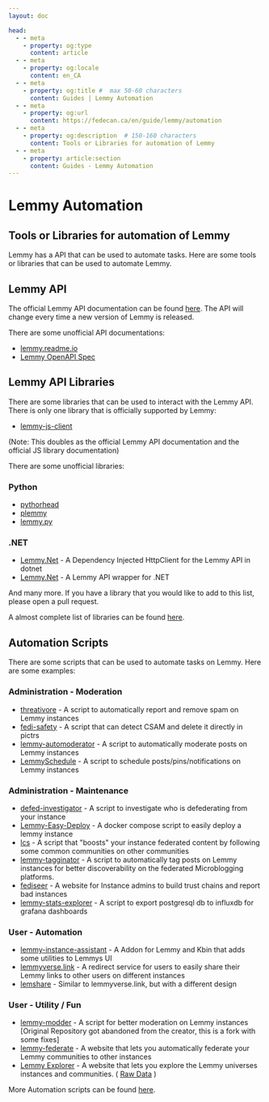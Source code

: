 ```yaml
---
layout: doc

head:
  - - meta
    - property: og:type
      content: article
  - - meta
    - property: og:locale
      content: en_CA
  - - meta
    - property: og:title #  max 50-60 characters
      content: Guides | Lemmy Automation
  - - meta
    - property: og:url
      content: https://fedecan.ca/en/guide/lemmy/automation
  - - meta
    - property: og:description  # 150-160 characters
      content: Tools or Libraries for automation of Lemmy
  - - meta
    - property: article:section
      content: Guides - Lemmy Automation
---
```


# Lemmy Automation

## Tools or Libraries for automation of Lemmy

Lemmy has a API that can be used to automate tasks. Here are some tools or libraries that can be used to automate Lemmy.

## Lemmy API

The official Lemmy API documentation can be found [here](https://join-lemmy.org/api/). The API will change every time a
new version of Lemmy is released.

There are some unofficial API documentations:

- [lemmy.readme.io](https://lemmy.readme.io/)
- [Lemmy OpenAPI Spec](https://mv-gh.github.io/lemmy_openapi_spec)

## Lemmy API Libraries

There are some libraries that can be used to interact with the Lemmy API. There is only one library that is officially
supported by Lemmy:

- [lemmy-js-client](https://join-lemmy.org/api/)

(Note: This doubles as the official Lemmy API documentation and the official JS library documentation)

There are some unofficial libraries:

### Python

- [pythorhead](https://github.com/db0/pythorhead)
- [plemmy](https://github.com/Fedihosting-Foundation/plemmy)
- [lemmy.py](https://codeberg.org/retiolus/Lemmy.py)

### .NET

- [Lemmy.Net](https://github.com/ydinkov/Lemmy.Net) - A Dependency Injected HttpClient for the Lemmy API in dotnet
- [Lemmy.Net](https://github.com/Rickebo/Lemmy.Net) - A Lemmy API wrapper for .NET

And many more. If you have a library that you would like to add to this list, please open a pull request.

A almost complete list of libraries can be
found [here](https://github.com/dbeley/awesome-lemmy?tab=readme-ov-file#libraries).

## Automation Scripts

There are some scripts that can be used to automate tasks on Lemmy. Here are some examples:

### Administration - Moderation

- [threativore](https://github.com/db0/threativore) - A script to automatically report and remove spam on Lemmy
  instances
- [fedi-safety](https://github.com/db0/fedi-safety) - A script that can detect CSAM and delete it directly in pictrs
- [lemmy-automoderator](https://github.com/basedcount/lemmy-automoderator) - A script to automatically moderate posts on
  Lemmy instances
- [LemmySchedule](https://github.com/RikudouSage/LemmySchedule) - A script to schedule posts/pins/notifications on Lemmy
  instances

### Administration - Maintenance

- [defed-investigator](https://github.com/basedcount/defed-investigator) - A script to investigate who is defederating
  from your instance
- [Lemmy-Easy-Deploy](https://github.com/ubergeek77/Lemmy-Easy-Deploy) - A docker compose script to easily deploy a
  lemmy instance
- [lcs](https://github.com/Fmstrat/lcs) - A script that "boosts" your instance federated content by following some
  common communities on other communities
- [lemmy-tagginator](https://github.com/db0/lemmy-tagginator) - A script to automatically tag posts on Lemmy instances
  for better discoverability on the federated Microblogging platforms.
- [fediseer](https://gui.fediseer.com/) - A website for Instance admins to build trust chains and report bad instances
- [lemmy-stats-explorer](https://github.com/russjr08/lemmy-stats-exporter) - A script to export postgresql db to
  influxdb for grafana dashboards

### User - Automation

- [lemmy-instance-assistant](https://github.com/cynber/lemmy-instance-assistant) - A Addon for Lemmy and Kbin that adds
  some utilities to Lemmys UI
- [lemmyverse.link](https://github.com/RikudouSage/lemmyverse.link) - A redirect service for users to easily share their
  Lemmy links to other users on different instances
- [lemshare](https://codeberg.org/lemshare/lemshare) - Similar to lemmyverse.link, but with a different design

### User - Utility / Fun

- [lemmy-modder](https://github.com/Nothing4You/lemmy-modder) - A script for better moderation on Lemmy
  instances [Original Repository got abandoned from the creator, this is a fork with some fixes]
- [lemmy-federate](https://lemmy-federate.com/) - A website that lets you automatically federate your Lemmy communities
  to other instances
- [Lemmy Explorer](https://lemmyverse.net/) - A website that lets you explore the Lemmy universes instances and
  communities. ( [Raw Data](https://data.lemmyverse.net/) )

More Automation scripts can be
found [here](https://github.com/dbeley/awesome-lemmy?tab=readme-ov-file#userscripts--browser-plugins).